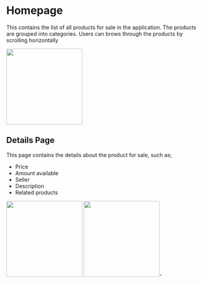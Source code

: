 # Homepage

This contains the list of all products for sale in the application.
The products are grouped into categories. Users can brows through the products by scrolling horizontally

<image src="./assets/images/ss/home.jpg" width="200"/>

## Details Page

This page contains the details about the product for sale, such as;

- Price
- Amount available
- Seller
- Description
- Related products

<image src="./assets/images/ss/details-1.jpg" width="200"/>
<image src="./assets/images/ss/details-2.jpg" width="200"/>-
